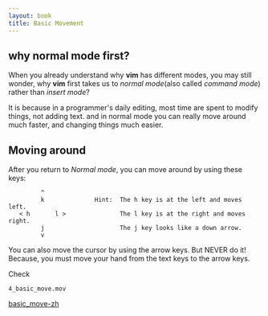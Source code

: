 ```yaml
---
layout: book
title: Basic Movement
---
```


## why normal mode first?

When you already understand why __vim__ has different modes, you may still wonder,
why __vim__ first takes us to _normal mode_(also called _command mode_) rather
than _insert mode_?

It is because in a programmer's daily editing, most time are spent to modify
things, not adding text. and in normal mode you can really move around much
faster, and changing things much easier.

## Moving around 

After you return to _Normal mode_, you can move around by using these keys:

             ^
             k              Hint:  The h key is at the left and moves left.
       < h       l >               The l key is at the right and moves right.
             j                     The j key looks like a down arrow.
             v


You can also move the cursor by using the arrow keys. But NEVER do it! 
Because, you must move your hand from the text keys to the arrow keys.


Check

    4_basic_move.mov

[basic_move-zh](http://v.youku.com/v_show/id_XMjQ5NzMxMzYw.html) 
